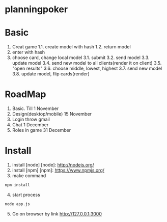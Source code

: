 planningpoker
=============

Basic
=============
1. Creat game
1.1. create model with hash
1.2. return model
2. enter with hash
3. choose card, change local model
3.1. submit
3.2. send model
3.3. update model
3.4. send new model to all clients(render it on client)
3.5. "open results"
3.6. choose middle, lowest, highest
3.7. send new model
3.8. update model, flip cards(render)

RoadMap
=============
1. Basic. Till 1 November
2. Design(desktop/mobile) 15 November
3. Login throw gmail
4. Chat 1 December
5. Roles in game 31 December 

Install
=============
1. install [node]
[node]: http://nodejs.org/
2. install [npm]
[npm]: https://www.npmjs.org/
3. make command
```bash
npm install
```

4. start process

```bash
node app.js
```
5. Go on browser by link http://127.0.0.1:3000
